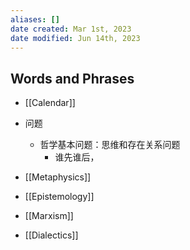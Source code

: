 ```yaml
---
aliases: []
date created: Mar 1st, 2023
date modified: Jun 14th, 2023
---
```


## Words and Phrases
- [[Calendar]]

- 问题
	- 哲学基本问题：思维和存在关系问题
		- 谁先谁后，

- [[Metaphysics]]
- [[Epistemology]]
- [[Marxism]]
- [[Dialectics]]